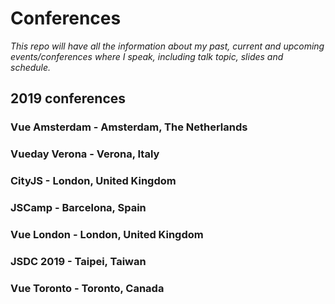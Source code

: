 # Conferences

_This repo will have all the information about my past, current and upcoming events/conferences where I speak, including talk topic, slides and schedule._

## 2019 conferences

### Vue Amsterdam - Amsterdam, The Netherlands

### Vueday Verona - Verona, Italy

### CityJS - London, United Kingdom

### JSCamp - Barcelona, Spain

### Vue London - London, United Kingdom

### JSDC 2019 - Taipei, Taiwan

### Vue Toronto - Toronto, Canada
